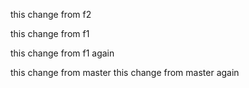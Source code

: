 
this change from f2

this change from f1

this change from f1 again

this change from master 
this change from master  again
